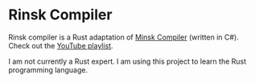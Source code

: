 # Rinsk Compiler

Rinsk compiler is a Rust adaptation of [Minsk Compiler](https://github.com/terrajobst/minsk) (written in C#). Check out the [YouTube playlist](https://www.youtube.com/playlist?list=PLRAdsfhKI4OWNOSfS7EUu5GRAVmze1t2y).

I am not currently a Rust expert. I am using this project to learn the Rust programming language.
